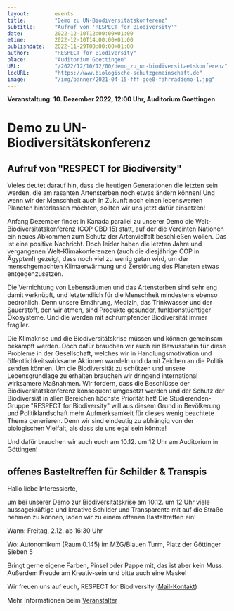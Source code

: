 ```yaml
---
layout:        events
title:         "Demo zu UN-Biodiversitätskonferenz"
subtitle:      "Aufruf von 'RESPECT for Biodiversity'"
date:          2022-12-10T12:00:00+01:00
etime:         2022-12-10T14:00:00+01:00
publishdate:   2022-11-29T00:00:00+01:00
author:        "RESPECT for Biodiversity"
place:         "Auditorium Goettingen"
URL:           "/2022/12/10/12/00/demo_zu_un-biodiversitaetskonferenz"
locURL:        "https://www.biologische-schutzgemeinschaft.de"
image:         "/img/banner/2021-04-15-fff-goe0-fahrraddemo-1.jpg"
---
```


**Veranstaltung: 10. Dezember 2022, 12:00 Uhr, Auditorium Goettingen**

Demo zu UN-Biodiversitätskonferenz
===========

Aufruf von "RESPECT for Biodiversity"
-----------
Vieles deutet darauf hin, dass die heutigen Generationen die letzten
sein werden, die am rasanten Artensterben noch etwas ändern können! Und
wenn wir der Menschheit auch in Zukunft noch einen lebenswerten Planeten
hinterlassen möchten, sollten wir uns jetzt dafür einsetzen!

Anfang Dezember findet in Kanada parallel zu unserer Demo die
Welt-Biodiversitätskonferenz (COP CBD 15) statt, auf der die Vereinten
Nationen ein neues Abkommen zum Schutz der Artenvielfalt beschließen
wollen. Das ist eine positive Nachricht. Doch leider haben die letzten
Jahre und vergangenen Welt-Klimakonferenzen (auch die diesjährige COP in
Ägypten!) gezeigt, dass noch viel zu wenig getan wird, um der
menschgemachten Klimaerwärmung und Zerstörung des Planeten etwas
entgegenzusetzen.

Die Vernichtung von Lebensräumen und das Artensterben sind sehr eng
damit verknüpft, und letztendlich für die Menschheit mindestens ebenso
bedrohlich. Denn unsere Ernährung, Medizin, das Trinkwasser und der
Sauerstoff, den wir atmen, sind Produkte gesunder, funktionstüchtiger
Ökosysteme. Und die werden mit schrumpfender Biodiversität immer fragiler.

Die Klimakrise und die Biodiversitätskrise müssen und können gemeinsam
bekämpft werden. Doch dafür brauchen wir auch ein Bewusstsein für diese
Probleme in der Gesellschaft, welches wir in Handlungsmotivation und
öffentlichkeitswirksame Aktionen wandeln und damit Zeichen an die
Politik senden können. Um die Biodiversität zu schützen und unsere
Lebensgrundlage zu erhalten brauchen wir dringend international
wirksamere Maßnahmen. Wir fordern, dass die Beschlüsse der
Biodiversitätskonferenz konsequent umgesetzt werden und der Schutz der
Biodiversiät in allen Bereichen höchste Priorität hat! Die
Studierenden-Gruppe "RESPECT for Biodiversity" will aus diesem Grund in 
Bevölkerung und Politiklandschaft mehr Aufmerksamkeit für dieses wenig
beachtete Thema generieren. Denn wir sind eindeutig zu abhängig von der
biologischen Vielfalt, als dass sie uns egal sein könnte!

Und dafür brauchen wir auch euch am 10.12. um 12 Uhr am Auditorium in
Göttingen!

offenes Basteltreffen für Schilder & Transpis
----------

Hallo liebe Interessierte,

um bei unserer Demo zur Biodiversitätskrise am 10.12. um 12 Uhr viele
aussagekräftige und kreative Schilder und Transparente mit auf die
Straße nehmen zu können, laden wir zu einem offenen Basteltreffen ein!

Wann: Freitag, 2.12. ab 16:30 Uhr

Wo: Autonomikum (Raum 0.145) im MZG/Blauen Turm, Platz der Göttinger Sieben 5

Bringt gerne eigene Farben, Pinsel oder Pappe mit, das ist aber kein Muss.
Außerdem Freude am Kreativ-sein und bitte auch eine Maske!

Wir freuen uns auf euch,
RESPECT for Biodiversity
([Mail-Kontakt](mailto:respectforbiodiversity@posteo.de))

Mehr Informationen beim [Veranstalter](https://www.biologische-schutzgemeinschaft.de)
